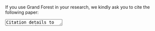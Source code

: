 If you use Grand Forest in your research, we kindly ask you to cite the following paper:

<textarea class="form-control" rows="1" readonly="">Citation details to be announced.</textarea>
